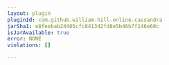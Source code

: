 ```yaml
---
layout: plugin
pluginId: com.github.william-hill-online.cassandra
jarSha1: e8feebab24405cfc841342fd8e5b46b7f146e60c
isJarAvailable: true
error: NONE
violations: []

---
```

